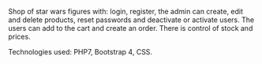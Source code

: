 Shop of star wars figures with: login, register, the admin can create, edit and delete products, reset passwords and deactivate or activate users. The users can add to the cart and create an order. There is control of stock and prices.

Technologies used: PHP7, Bootstrap 4, CSS.